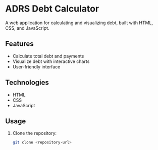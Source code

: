 # ADRS Debt Calculator

A web application for calculating and visualizing debt, built with HTML, CSS, and JavaScript.

## Features
- Calculate total debt and payments
- Visualize debt with interactive charts
- User-friendly interface

## Technologies
- HTML
- CSS
- JavaScript

## Usage
1. Clone the repository:
   ```bash
   git clone <repository-url>
